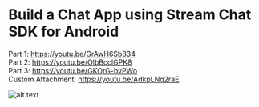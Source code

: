 # Build a Chat App using Stream Chat SDK for Android

Part 1: https://youtu.be/GrAwH6Sb834 <br/>
Part 2: https://youtu.be/OlbBcclGPK8 <br/>
Part 3: https://youtu.be/GKOrG-bvPWo <br/>
Custom Attachment: https://youtu.be/AdkpLNq2raE

![alt text](https://i.postimg.cc/C5mXnG7v/Stream-Chat.png)
